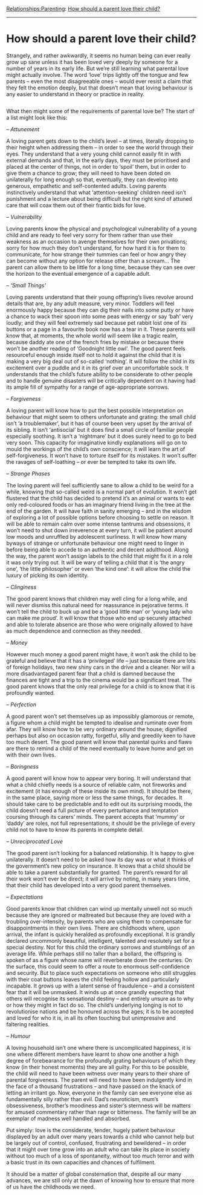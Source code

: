 [Relationships:](https://www.theschooloflife.com/thebookoflife/category/relationships/)[Parenting](https://www.theschooloflife.com/thebookoflife/category/relationships/parenting/): [How should a parent love their child?](https://www.theschooloflife.com/thebookoflife/how-should-a-parent-love-their-child/)

* * *

# How should a parent love their child?

Strangely, and rather awkwardly, it seems no human being can ever really grow up sane unless it has been loved very deeply by someone for a number of years in its early life. But we’re still learning what parental love might actually involve. The word ‘love’ trips lightly off the tongue and few parents – even the most disagreeable ones – would ever resist a claim that they felt the emotion deeply, but that doesn’t mean that loving behaviour is any easier to understand in theory or practice in reality.

<figure class="aligncenter"><img src="https://www.theschooloflife.com/thebookoflife/wp-content/uploads/2020/04/T00953_10-1024x884.jpg" alt="" class="wp-image-24312" srcset="https://www.theschooloflife.com/thebookoflife/wp-content/uploads/2020/04/T00953_10-1024x884.jpg 1024w, https://www.theschooloflife.com/thebookoflife/wp-content/uploads/2020/04/T00953_10-300x259.jpg 300w, https://www.theschooloflife.com/thebookoflife/wp-content/uploads/2020/04/T00953_10-768x663.jpg 768w, https://www.theschooloflife.com/thebookoflife/wp-content/uploads/2020/04/T00953_10.jpg 1536w" sizes="(max-width: 1024px) 100vw, 1024px"></figure>

What then might some of the requirements of parental love be? The start of a list might look like this:

_– Attunement_

A loving parent gets down to the child’s level – at times, literally dropping to their height when addressing them – in order to see the world through their eyes. They understand that a very young child cannot easily fit in with external demands and that, in the early days, they must be prioritised and placed at the center of things, not in order to ‘spoil’ them, but in order to give them a chance to grow; they will need to have been doted on unilaterally for long enough so that, eventually, they can develop into generous, empathetic and self-contented adults. Loving parents instinctively understand that what ‘attention-seeking’ children need isn’t punishment and a lecture about being difficult but the right kind of attuned care that will coax them out of their frantic bids for love.&nbsp;

_– Vulnerability_

Loving parents know the physical and psychological vulnerability of a young child and are ready to feel very sorry for them rather than use their weakness as an occasion to avenge themselves for their own privations; sorry for how much they don’t understand, for how hard it is for them to communicate, for how strange their tummies can feel or how angry they can become without any option for release other than a scream… The parent can allow them to be little for a long time, because they can see over the horizon to the eventual emergence of a capable adult.

_– ‘Small Things’_

Loving parents understand that their young offspring’s lives revolve around details that are, by any adult measure, very minor. Toddlers will feel enormously happy because they can dig their nails into some putty or have a chance to wack their spoon into some peas with energy or say ‘bah’ very loudly; and they will feel extremely sad because pet rabbit lost one of its buttons or a page in a favourite book now has a tear in it. These parents will know that, at moments, the whole world will seem like a tragic realm, because daddy ate one of the french fries by mistake or because there won’t be another reading of ‘Goodnight little owl’. The good parent feels resourceful enough inside itself not to hold it against the child that it is making a very big deal out of so-called ‘nothing’. It will follow the child in its excitement over a puddle and it in its grief over an uncomfortable sock. It understands that the child’s future ability to be considerate to other people and to handle genuine disasters will be critically dependent on it having had its ample fill of sympathy for a range of age-appropriate sorrows.

_– Forgiveness_

A loving parent will know how to put the best possible interpretation on behaviour that might seem to others unfortunate and grating: the small child isn’t ‘a troublemaker’, but it has of course been very upset by the arrival of its sibling. It isn’t ‘antisocial’ but it does find a small circle of familiar people especially soothing. It isn’t a ‘nightmare’ but it does surely need to go to bed very soon. This capacity for imaginative kindly explanations will go on to mould the workings of the child’s own conscience; it will learn the art of self-forgiveness. It won’t have to torture itself for its mistakes. It won’t suffer the ravages of self-loathing – or ever be tempted to take its own life.

_– Strange Phases_

The loving parent will feel sufficiently sane to allow a child to be weird for a while, knowing that so-called weird is a normal part of evolution. It won’t get flustered that the child has decided to pretend it’s an animal or wants to eat only red-coloured foods or has an imaginary friend living in the tree at the end of the garden. It will have faith in sanity emerging – and in the wisdom of exploring a lot of possible options before choosing to settle on reason. It will be able to remain calm over some intense tantrums and obsessions, it won’t need to shut down irreverence at every turn, it will be patient around low moods and unruffled by adolescent surliness. It will know how many byways of strange or unfortunate behaviour one might need to linger in before being able to accede to an authentic and decent adulthood. Along the way, the parent won’t assign labels to the child that might fix it in a role it was only trying out. It will be wary of telling a child that it is ‘the angry one’, ‘the little philosopher’ or even ‘the kind one’: it will allow the child the luxury of picking its own identity.

_– Clinginess_

The good parent knows that children may well cling for a long while, and will never dismiss this natural need for reassurance in pejorative terms. It won’t tell the child to buck up and be a ‘good little man’ or ‘young lady who can make me proud’. It will know that those who end up securely attached and able to tolerate absence are those who were originally allowed to have as much dependence and connection as they needed.&nbsp;

_– Money_

However much money a good parent might have, it won’t ask the child to be grateful and believe that it has a ‘privileged’ life – just because there are lots of foreign holidays, two new shiny cars in the drive and a cleaner. Nor will a more disadvantaged parent fear that a child is damned because the finances are tight and a trip to the cinema would be a significant treat. The good parent knows that the only real privilege for a child is to know that it is profoundly wanted.

_– Perfection_

A good parent won’t set themselves up as impossibly glamorous or remote, a figure whom a child might be tempted to idealise and ruminate over from afar. They will know how to be very ordinary around the house; dignified perhaps but also on occasion ratty, forgetful, silly and greedily keen to have too much desert. The good parent will know that parental quirks and flaws are there to remind a child of the need eventually to leave home and get on with their own lives.

_– Boringness_

A good parent will know how to appear very boring. It will understand that what a child chiefly needs is a source of reliable calm, not fireworks and excitement (it has enough of these inside its own mind). It should be there, in the same place, saying more or less the same things, for decades. It should take care to be predictable and to edit out its surprising moods, the child doesn’t need a full picture of every perturbance and temptation coursing through its carers’ minds. The parent accepts that ‘mummy’ or ‘daddy’ are roles, not full representations; it should be the privilege of every child not to have to know its parents in complete detail.

_– Unreciprocated Love_

The good parent isn’t looking for a balanced relationship. It is happy to give unilaterally. It doesn’t need to be asked how its day was or what it thinks of the government’s new policy on insurance. It knows that a child should be able to take a parent substantially for granted. The parent’s reward for all their work won’t ever be direct; it will arrive by noting, in many years time, that their child has developed into a very good parent themselves.

_– Expectations_

Good parents know that children can wind up mentally unwell not so much because they are ignored or maltreated but because they are loved with a troubling over-intensity, by parents who are using them to compensate for disappointments in their own lives. There are childhoods where, upon arrival, the infant is quickly heralded as profoundly exceptional. It is grandly declared uncommonly beautiful, intelligent, talented and resolutely set for a special destiny. Not for this child the ordinary sorrows and stumblings of an average life. While perhaps still no taller than a bollard, the offspring is spoken of as a figure whose name will reverberate down the centuries. On the surface, this could seem to offer a route to enormous self-confidence and security. But to place such expectations on someone who still struggles with their coat buttons leaves the child feeling hollow and particularly incapable. It grows up with a latent sense of fraudulence – and a consistent fear that it will be unmasked. It winds up at once grandly expecting that others will recognise its sensational destiny – and entirely unsure as to why or how they might in fact do so. The child’s underlying longing is not to revolutionise nations and be honoured across the ages; it is to be accepted and loved for who it is, in all its often touching but unimpressive and faltering realities.&nbsp;

_– Humour_

A loving household isn’t one where there is uncomplicated happiness, it is one where different members have learnt to show one another a high degree of forebearance for the profoundly grating behaviours of which they know (in their honest moments) they are all guilty. For this to be possible, the child will need to have been witness over many years to their share of parental forgiveness. The parent will need to have been indulgently kind in the face of a thousand frustrations – and have passed on the knack of letting an irritant go. Now, everyone in the family can see everyone else as fundamentally silly rather than evil. Dad’s neuroticism, mum’s obsessiveness, brother’s moodiness and sister’s sternness will be matters for amused commentary rather than rage or bitterness. The family will be an exemplar of madness well handled and absorbed.

Put simply: love is the considerate, tender, hugely patient behaviour displayed by an adult over many years towards a child who cannot help but be largely out of control, confused, frustrating and bewildered – in order that it might over time grow into an adult who can take its place in society without too much of a loss of spontaneity, without too much terror and with a basic trust in its own capacities and chances of fulfilment.

It should be a matter of global consternation that, despite all our many advances, we are still only at the dawn of knowing how to ensure that more of us have the childhoods we need.
